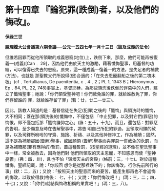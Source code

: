 # 第十四章	『論犯罪(跌倒)者，以及他們的悔改』。


**保祿三世**

**脫理騰大公會議第六期會議──公元一五四七年一月十三日（論及成義的法令）**





但誰若因罪而從他所領取的成義恩寵(地位)上，跌倒下來，那麼，他們可能再被復義—(成義)[Can﹒ 
29]，因為他們由於天主的激勵，藉著懺悔聖事，用基督的功績，可以復得已失去的恩寵。原來，這一種成義—復義—的方法，是失足者的補救(方法)，也就是
那聖教父們所說得(很)合適的：「在失去恩寵翻船之後的第二塊木板」(cf﹒Tertullianus, De paenitentia, 
c﹒4﹒2；PL 1, 1343 B；Hieronymus﹒Ep﹒84, PL, 22, 
748)事實上，基督耶穌，為那些領洗後跌倒於罪惡中的人們，建立了懺悔聖事；祂說：「你們領受聖神吧！你們赦免誰的罪，就給誰赦免了罪，你們存留誰的
罪，就給誰存留了罪」(若：廿，廿二—廿三)。

因此，該教人知道的是：基督信徒在失足(犯罪)之後的「懺悔」與領洗時的懺悔，大不相同；蓋在那(領洗後的)懺悔中，不僅包括
「中止犯罪，以及對它們(罪惡)的悔恨，即不僅包括那「懺悔謙抑之心」(詠：五十，十九)，而且，還包括：對罪惡的告明，至少願意及時在告解聖事中，將告
明自己所犯的罪過，且領取司鐸的赦罪，以及司鐸所吩咐的守齋、施捨、祈禱、以及其他神修神工，作為補贖；固然，這不是為補贖那因(告解)聖事，或因願領
(告解)聖事而與罪惡一併赦免的永罰，而是為補贖那(罪有應得的)暫罰，蓋這種暫罰，(按聖經的道理)，並不像在聖洗聖事中一樣，常全被赦去，因為他們對
他們所領取的天主恩寵，不知感恩而使「聖神憂鬱」(弗：四，卅)，且也不怕「毀壞天主的宮殿」(格前：三，十七)。對於這種懺悔，聖經記載，說：「你該回
想你是從那裡跌下的；你該悔改，行你先前所行的事」(默：二，五)；又說：「按照天主的聖意而來的憂苦，能產生那再也不會返悔的悔改，以致於得救(格後：
七，十)；又說：「你們悔改吧！」(瑪：三，二；四，十七)；又說：「(你們)就結與悔改相稱的果實吧！」(瑪：三，八)。

